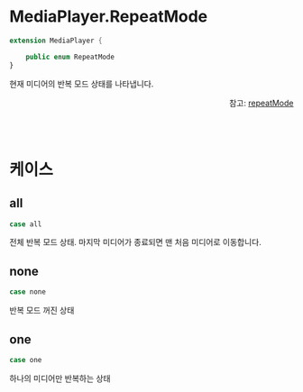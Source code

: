 # MediaPlayer.RepeatMode

```swift
extension MediaPlayer {

    public enum RepeatMode
}
```

현재 미디어의 반복 모드 상태를 나타냅니다.
<div align="right">
참고: <a href="../../class/media-player/home.md#repeatmode">repeatMode</a>
</div>

<br><br>
# 케이스

## all
```swift
case all
```

전체 반복 모드 상태. 마지막 미디어가 종료되면 맨 처음 미디어로 이동합니다.

## none
```swift
case none
```
반복 모드 꺼진 상태

## one
```swift
case one
```
하나의 미디어만 반복하는 상태
